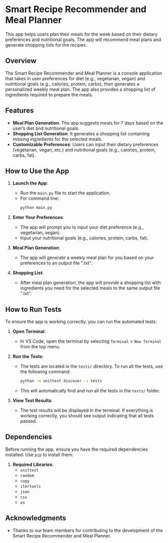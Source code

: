 # Smart Recipe Recommender and Meal Planner

This app helps users plan their meals for the week based on their dietary preferences and nutritional goals. The app will recommend meal plans and generate shopping lists for the recipes.

## Overview

The Smart Recipe Recommender and Meal Planner is a console application that takes in user preferences for diet (e.g., vegetarian, vegan) and nutritional goals (e.g., calories, protein, carbs), then generates a personalized weekly meal plan. The app also provides a shopping list of ingredients required to prepare the meals.

## Features

- **Meal Plan Generation**: The app suggests meals for 7 days based on the user’s diet and nutritional goals.
- **Shopping List Generation**: It generates a shopping list containing missing ingredients for the selected meals.
- **Customizable Preferences**: Users can input their dietary preferences (vegetarian, vegan, etc.) and nutritional goals (e.g., calories, protein, carbs, fat).

## How to Use the App

1. **Launch the App**:
   - Run the `main.py` file to start the application.
   - For command line:
     ```bash
     python main.py
     ```

2. **Enter Your Preferences**:
   - The app will prompt you to input your diet preference (e.g., vegetarian, vegan).
   - Input your nutritional goals (e.g., calories, protein, carbs, fat).

3. **Meal Plan Generation**:
   - The app will generate a weekly meal plan for you based on your preferences to an output file ".txt".

4. **Shopping List**:
   - After meal plan generation, the app will provide a shopping list with ingredients you need for the selected meals to the same output file ".txt".

## How to Run Tests

To ensure the app is working correctly, you can run the automated tests:

1. **Open Terminal**:
   - In VS Code, open the terminal by selecting `Terminal` > `New Terminal` from the top menu.

2. **Run the Tests**:
   - The tests are located in the `tests/` directory. To run all the tests, use the following command:
     ```bash
     python -m unittest discover -s tests
     ```
   - This will automatically find and run all the tests in the `tests/` folder.

3. **View Test Results**:
   - The test results will be displayed in the terminal. If everything is working correctly, you should see output indicating that all tests passed.

## Dependencies

Before running the app, ensure you have the required dependencies installed. Use `pip` to install them:

1. **Required Libraries**:
   - `unittest` 
   - `random`
   - `copy`
   - `itertools`
   - `json`
   - `csv`
   - `os`

## Acknowledgments

- Thanks to our team members for contributing to the development of the Smart Recipe Recommender and Meal Planner.


